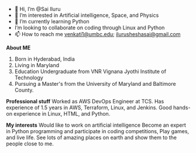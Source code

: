 - 👋 Hi, I’m @Sai Iluru
- 👀 I’m interested in Artificial intelligence, Space, and Physics
- 🌱 I’m currently learning Python 
-  I’m looking to collaborate on coding through Linux and Python
- 📫 How to reach me venkati1@umbc.edu; ilurusheshasai@gmail.com

<!---
Ilurusheshasai/Ilurusheshasai is a ✨ special ✨ repository because its `README.md` (this file) appears on your GitHub profile.
You can click the Preview link to take a look at your changes.
--->
**About ME**
  1. Born in Hyderabad, India
  2. Living in Maryland
  3. Education Undergraduate from VNR Vignana Jyothi Institute of Technology
  4. Pursuing a Master's from the University of Maryland and Baltimore County.
 
 **Professional stuff**
 Worked as AWS DevOps Engineer at TCS.
 Has experience of 1.5 years in AWS, Terraform, Linux, and Jenkins.
 Good hands-on experience in Linux, HTML, and Python.
 
 **My interests**
 Would like to work on artificial intelligence
 Become an expert in Python programming and participate in coding competitions, Play games, and live life.
 See lots of amazing places on earth and show them to the people close to me.
 
 
  
